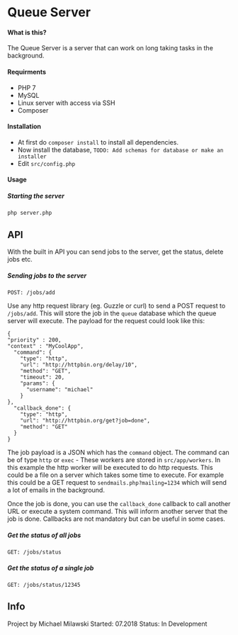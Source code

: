 # Queue Server

#### What is this?
The Queue Server is a server that can work on long taking tasks in the background.

#### Requirments
- PHP 7
- MySQL
- Linux server with access via SSH
- Composer

#### Installation
- At first do `composer install` to install all dependencies.
- Now install the database, `TODO: Add schemas for database or make an installer`
- Edit `src/config.php` 

#### Usage
##### Starting the server
`php server.php`


## API
With the built in API you can send jobs to the server, get the status, delete jobs etc.

##### Sending jobs to the server
`POST: /jobs/add`

Use any http request library (eg. Guzzle or curl) to send a POST request to `/jobs/add`. This will store the job in the `queue` database which the queue server will execute. The payload for the request could look like this:

```
{
"priority" : 200,
"context" : "MyCoolApp",
  "command": {
    "type": "http",
    "url": "http://httpbin.org/delay/10",
    "method": "GET",
    "timeout": 20,
    "params": {
      "username": "michael"
    }
},
  "callback_done": {
    "type": "http",
    "url": "http://httpbin.org/get?job=done",
    "method": "GET"
  }
}
```

The job payload is a JSON which has the `command` object. The command can be of type `http` or `exec` - These workers are stored in `src/app/workers`.
In this example the http worker will be executed to do http requests. This could be a file on a server which takes some time to execute. For example this could be a GET request to `sendmails.php?mailing=1234` which will send a lot of emails in the background. 

Once the job is done, you can use the `callback_done` callback to call another URL or execute a system command. This will inform another server that the job is done. Callbacks are not mandatory but can be useful in some cases. 

##### Get the status of all jobs
`GET: /jobs/status`

##### Get the status of a single job
`GET: /jobs/status/12345`




## Info
Project by Michael Milawski
Started: 07.2018
Status: In Development